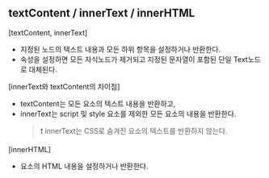 textContent / innerText / innerHTML
-

[textContent, innerText]
- 지정된 노드의 텍스트 내용과 모든 하위 항목을 설정하거나 반환한다.
- 속성을 설정하면 모든 자식노드가 제거되고 지정된 문자열이 포함된 단일 Text노드로 대체된다.

[innerText와 textContent의 차이점]
- textContent는 모든 요소의 텍스트 내용을 반환하고,
- innerText는 script 및 style 요소를 제외한 모든 요소의 내용을 반환한다.
    > ❗ innerText는 CSS로 숨겨진 요소의 텍스트를 반환하지 않는다.

[innerHTML]
- 요소의 HTML 내용을 설정하거나 반환한다.
